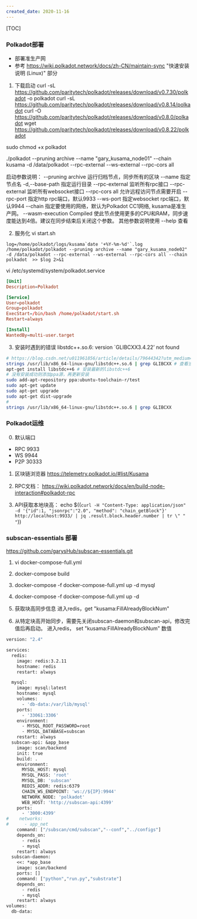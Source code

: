 ```yaml
---
created_date: 2020-11-16
---
```


[TOC]

### Polkadot部署

- 部署准生产网
- 参考 https://wiki.polkadot.network/docs/zh-CN/maintain-sync "快速安装说明 (Linux)" 部分

1. 下载启动
   curl -sL https://github.com/paritytech/polkadot/releases/download/v0.7.30/polkadot -o polkadot
   curl -sL https://github.com/paritytech/polkadot/releases/download/v0.8.14/polkadot
   curl -O https://github.com/paritytech/polkadot/releases/download/v0.8.0/polkadot
   wget https://github.com/paritytech/polkadot/releases/download/v0.8.22/polkadot

sudo chmod +x polkadot

./polkadot --pruning archive --name "gary_kusama_node01" --chain kusama -d /data/polkadot --rpc-external --ws-external --rpc-cors all

启动参数说明：
--pruning archive 运行归档节点，同步所有的区块
--name <NAME> 指定节点名
-d,--base-path <PATH> 指定运行目录
--rpc-external 监听所有rpc接口
--rpc-external 监听所有websocket接口
--rpc-cors all 允许远程访问节点需要开启
--rpc-port <PORT> 指定http rpc端口，默认9933
--ws-port <PORT> 指定websocket rpc端口，默认9944
--chain <network> 指定要使用的网络，默认为Polkadot CC1网络, kusama是准生产网。
--wasm-execution Compiled 使此节点使用更多的CPU和RAM，同步速度能达到4倍。建议在同步结束后关闭这个参数。
其他参数说明使用 --help 查看

2. 服务化
   vi start.sh

```
log=/home/polkadot/logs/kusama`date '+%Y-%m-%d'`.log
/home/polkadot/polkadot --pruning archive --name "gary_kusama_node02"  -d /data/polkadot --rpc-external --ws-external --rpc-cors all --chain polkadot  >> $log 2>&1
```

vi /etc/systemd/system/polkadot.service

```conf
[Unit]
Description=Polkadot

[Service]
User=polkadot
Group=polkadot
ExecStart=/bin/bash /home/polkadot/start.sh
Restart=always

[Install]
WantedBy=multi-user.target
```

3. 安装时遇到的错误
   libstdc++.so.6: version \`GLIBCXX3.4.22’ not found

```bash 解决办法
# https://blog.csdn.net/u011961856/article/details/79644342?utm_medium=distribute.pc_relevant.none-task-blog-BlogCommendFromMachineLearnPai2-1.nonecase&depth_1-utm_source=distribute.pc_relevant.none-task-blog-BlogCommendFromMachineLearnPai2-1.nonecase
strings /usr/lib/x86_64-linux-gnu/libstdc++.so.6 | grep GLIBCXX # 查看当前版本的GLIBCXX
apt-get install libstdc++6 # 安装最新的libstdc++6
# 没有安装成功则添加ppa源，再更新安装
sudo add-apt-repository ppa:ubuntu-toolchain-r/test 
sudo apt-get update
sudo apt-get upgrade
sudo apt-get dist-upgrade
# 
strings /usr/lib/x86_64-linux-gnu/libstdc++.so.6 | grep GLIBCXX
```

### Polkadot运维

0. 默认端口

- RPC 9933
- WS 9944
- P2P 30333

1. 区块链浏览器
   https://telemetry.polkadot.io/#list/Kusama

2. RPC文档：
   https://wiki.polkadot.network/docs/en/build-node-interaction#polkadot-rpc

3. API获取本地块高：
   echo $((`curl -H "Content-Type: application/json" -d '{"id":1, "jsonrpc":"2.0", "method": "chain_getBlock"}' http://localhost:9933/ | jq .result.block.header.number | tr \" " "`))

### subscan-essentials 部署

https://github.com/garysHub/subscan-essentials.git

1. vi docker-compose-full.yml

2. docker-compose build

3. docker-compose -f docker-compose-full.yml up -d mysql

4. docker-compose -f docker-compose-full.yml up -d

5. 获取块高同步信息
   进入redis，get "kusama:FillAlreadyBlockNum"

6. 从特定块高开始同步，需要先关闭subscan-daemon和subscan-api，修改完值后再启动。
   进入redis， set "kusama:FillAlreadyBlockNum" 数值

```Dockerfile docker-compose-full.yml
version: "2.4"

services:
  redis:
    image: redis:3.2.11
    hostname: redis
    restart: always

  mysql:
    image: mysql:latest
    hostname: mysql
    volumes:
      - 'db-data:/var/lib/mysql'
    ports:
      - '33061:3306'
    environment:
      - MYSQL_ROOT_PASSWORD=root
      - MYSQL_DATABASE=subscan
    restart: always
  subscan-api: &app_base
    image: scan/backend
    init: true
    build: .
    environment:
      MYSQL_HOST: mysql
      MYSQL_PASS: 'root'
      MYSQL_DB: 'subscan'
      REDIS_ADDR: redis:6379
      CHAIN_WS_ENDPOINT: 'ws://${IP}:9944'
      NETWORK_NODE: 'polkadot'
      WEB_HOST: 'http://subscan-api:4399'
    ports:
      - '3000:4399'
#    networks:
#      - app_net
    command: ["/subscan/cmd/subscan","--conf","../configs"]
    depends_on:
      - redis
      - mysql
    restart: always
  subscan-daemon:
    <<: *app_base
    image: scan/backend
    ports: []
    command: ["python","run.py","substrate"]
    depends_on:
      - redis
      - mysql
    restart: always
volumes:
  db-data:
```
